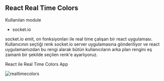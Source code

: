 ## React Real Time Colors

Kullanılan module
- socket.io

socket.io emit, on fonksiyonları ile real time çalışan bir react uygulaması. Kullanıcının seçtiği renk socket.io server uygulamasına gönderiliyor ve react uygulamamızdan bu rengi alarak bütün kullanıcıların arka plan rengini eş zamanlı bir şekilde seçilen renk'e ayarlıyoruz.

React ile Real Time Colors App

![realtimecolors](https://user-images.githubusercontent.com/62842902/197409584-bf89a079-3e8d-4b82-9e59-dc777c4910e4.gif)